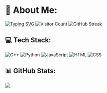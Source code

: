 
# 💫 About Me:
[![Typing SVG](https://readme-typing-svg.demolab.com?font=Fira+Code&weight=500&size=24&pause=1000&color=F7F7F7&width=435&lines=Hello%2C+I+am+Kaspar!;Software+Development;Life+is+what+you+make+of+it)](https://git.io/typing-svg)
![Visitor Count](https://komarev.com/ghpvc/?username=MasterShifuCsgo&color=blue)
![GitHub Streak](https://streak-stats.demolab.com?user=MasterShifuCsgo&theme=monokai&hide_border=true)

## 💻 Tech Stack:
![C++](https://img.shields.io/badge/C%2B%2B-00599C?style=flat&logo=c%2B%2B&logoColor=white)
![Python](https://img.shields.io/badge/Python-3776AB?style=flat&logo=python&logoColor=white)
![JavaScript](https://img.shields.io/badge/JavaScript-F7DF1E?style=flat&logo=javascript&logoColor=black)
![HTML](https://img.shields.io/badge/HTML-E34F26?style=flat&logo=html5&logoColor=white)
![CSS](https://img.shields.io/badge/CSS-1572B6?style=flat&logo=css3&logoColor=white)

## 📊 GitHub Stats:

![](https://github-readme-stats.vercel.app/api/top-langs/?username=MasterShifuCsgo&theme=monokai&hide_border=true&include_all_commits=true&count_private=true&layout=compact)




